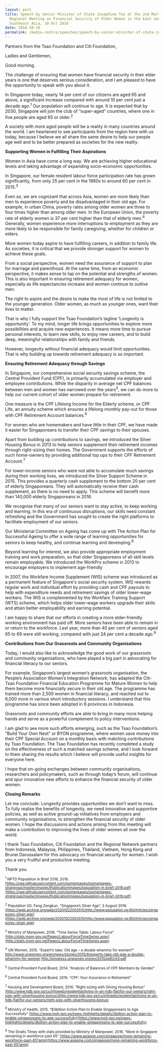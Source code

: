 ```yaml
---
layout: post
title: Speech by Senior Minister of State Josephine Teo at the 2nd Multipartite
  Regional Meeting on Financial Security of Older Women in the East and
  Southeast Asia, 10 Oct 2016
date: 2016-10-10
permalink: /media-centre/speeches/speech-by-senior-minister-of-state-josephine-teo-at-the-2nd-multipartite-regional-meeting-on-financial-security-of-older-women-in-the-east-and-southeast-asia-10-oct-2016/
---
```

Partners from the Tsao Foundation and Citi Foundation,

Ladies and Gentlemen,

Good morning.

The challenge of ensuring that women have financial security in their elder years is one that deserves serious consideration, and I am pleased to have the opportunity to speak with you about it.

In Singapore today, nearly 14 per cent of our citizens are aged 65 and above, a significant increase compared with around 10 per cent just a decade ago.<sup>1</sup> Our population will continue to age. It is expected that by 2030, Singapore will join the club of “super-aged” countries, where one in five people are aged 65 or older.<sup>2</sup>

A society with more aged people will be a reality in many countries around the world. I am heartened to see participants from the region here with us today, because I believe we all share the same desire to help our people age well and to be better prepared as societies for the new reality.

**Supporting Women in Fulfilling Their Aspirations**

Women in Asia have come a long way. We are achieving higher educational levels and taking advantage of expanding socio-economic opportunities.

In Singapore, our female resident labour force participation rate has grown significantly, from only 25 per cent in the 1960s to around 60 per cent in 2015.<sup>3</sup>

Even so, we are cognizant that across Asia, women are more likely than men to experience poverty and be disadvantaged in their old age. For example, in urban China, poverty rates among older women are three to four times higher than among older men. In the European Union, the poverty rate of elderly women is 37 per cent higher than that of elderly men.<sup>4</sup> Generally, women experience more interruptions to employment as they are more likely to be responsible for family caregiving, whether for children or elders.

More women today aspire to have fulfilling careers, in addition to family life. As societies, it is critical that we provide stronger support for women to achieve these goals.

From a social perspective, women need the assurance of support to plan for marriage and parenthood. At the same time, from an economic perspective, it makes sense to tap on the potential and strengths of women. This is also important in ensuring retirement adequacy for women, especially as life expectancies increase and women continue to outlive men.

The right to aspire and the desire to make the most of life is not limited to the younger generation. Older women, as much as younger ones, want their lives to matter.

That is why I fully support the Tsao Foundation’s tagline ‘Longevity is opportunity’. To my mind, longer life brings opportunities to explore more possibilities and acquire new experiences. It means more time to pursue personal interests, to learn new skills, to enjoy new careers, and to build deep, meaningful relationships with family and friends.

However, longevity without financial adequacy would limit opportunities. That is why building up towards retirement adequacy is so important.

**Ensuring Retirement Adequacy through Savings** 

In Singapore, our comprehensive social security savings scheme, the Central Provident Fund (CPF), is primarily accumulated via employer and employee contributions. While the disparity in average net CPF balances between men and women has narrowed over the years<sup>5</sup>, we can do more to help our current cohort of older women prepare for retirement.

One measure is the CPF Lifelong Income for the Elderly scheme, or CPF Life, an annuity scheme which ensures a lifelong monthly pay-out for those with CPF Retirement Account balances.<sup>6</sup>

For women who are homemakers and have little in their CPF, we have made it easier for Singaporeans to transfer their CPF savings to their spouses.

Apart from building up contributions to savings, we introduced the Silver Housing Bonus in 2013 to help seniors supplement their retirement incomes through right-sizing their homes. The Government supports the efforts of such home-owners by providing additional top ups to their CPF Retirement Account.<sup>7</sup> 

For lower-income seniors who were not able to accumulate much savings during their working lives, we introduced the Silver Support Scheme in 2015. This provides a quarterly cash supplement to the bottom 20 per cent of elderly Singaporeans. They will automatically receive their cash supplement, as there is no need to apply. This scheme will benefit more than 140,000 elderly Singaporeans in 2016.

We recognise that many of our seniors want to stay active, to keep working and learning. In this era of continuous disruptions, our skills need constant refreshing and the Government has sought to create the right platforms to facilitate employment of our seniors.

Our Ministerial Committee on Ageing has come up with The Action Plan for Successful Ageing to offer a wide range of learning opportunities for seniors to keep healthy, and continue learning and developing.<sup>8</sup>

Beyond learning for interest, we also provide appropriate employment training and work preparation, so that older Singaporeans of all skill levels remain employable. We introduced the WorkPro scheme in 2013 to encourage employers to implement age-friendly

In 2007, the Workfare Income Supplement (WIS) scheme was introduced as a permanent feature of Singapore's social security system. WIS rewards regular work and individual effort by providing cash and CPF payouts to help with expenditure needs and retirement savings of older lower-wage workers. The WIS is complemented by the Workfare Training Support (WTS) scheme, which helps older lower-wage workers upgrade their skills and attain better employability and earning potential.

I am happy to share that our efforts in creating a more elder-friendly working environment has paid off. More seniors have been able to remain in or return to the workforce. Last year, more than 40 per cent of seniors aged 65 to 69 were still working, compared with just 24 per cent a decade ago.<sup>9</sup> 

**Contributions from Our Grassroots and Community Organisations**

Today, I would also like to acknowledge the good work of our grassroots and community organisations, who have played a big part in advocating for financial literacy to our seniors.

For example, Singapore’s largest women’s grassroots organisation, the People’s Association Women’s Integration Network, has adapted the Citi-Tsao Foundation Financial Education Programme for Mature Women to help them become more financially secure in their old age. The programme has trained more than 2,500 women in financial literacy, and reached out to 6,000 more in various short introductory sessions. I understand that this programme has since been adopted in 6 provinces in Indonesia.

Grassroots and community efforts are able to bring in many more helping hands and serve as a powerful complement to policy interventions.

I am glad to see more such efforts emerging, such as the Tsao Foundation’s “Build Your Own Nest” or BYON programme, where women save money into their CPF Special Account on a monthly basis with matching contributions by Tsao Foundation. The Tsao Foundation has recently completed a study on the effectiveness of such a matched savings scheme, and I look forward to them sharing the results which I believe will provide useful insights for everyone here.

I hope that on-going exchanges between community organisations, researchers and policymakers, such as through today’s forum, will continue and spur innovative new efforts to enhance the financial security of older women.

**Closing Remarks** 

Let me conclude. Longevity provides opportunities we don’t want to miss. To fully realise the benefits of longevity, we need innovative and supportive policies, as well as active ground-up initiatives from employers and community organisations, to strengthen the financial security of older women. I hope the discussions and actions arising from this meeting will make a contribution to improving the lives of older women all over the world.

I thank Tsao Foundation, Citi Foundation and the Regional Network partners from Indonesia, Malaysia, Philippines, Thailand, Vietnam, Hong Kong and Brunei Darussalam for this advocacy on financial security for women. I wish you a very fruitful and productive meeting.

Thank you.

<sub><sup>1</sup> NPTD Population in Brief 2016, 2016. [https://raw.githubusercontent.com/isomerpages/isomerpages-stratgroup/master/images/PublicationImages/population-in-brief-2016.pdf](https://raw.githubusercontent.com/isomerpages/isomerpages-stratgroup/master/images/PublicationImages/population-in-brief-2016.pdf) </sub>

<sub><sup>2</sup> Population SG. Feng Zengkun. “Singapore’s Silver Age”, 3 August 2016. [https://web.archive.org/web/20201022003510/http://www.population.sg:80/Articles/singapores-silver-age](https://web.archive.org/web/20201022003510/http://www.population.sg:80/Articles/singapores-silver-age) </sub>

<sub><sup>3</sup> Ministry of Manpower, 2016. “Time Series Table: Labour Force”. [http://stats.mom.gov.sg/Pages/LabourForceTimeSeries.aspx](http://stats.mom.gov.sg/Pages/LabourForceTimeSeries.aspx)</sub>

<sub><sup>4</sup> UN Women, 2015. “Expert’s take: Old age – a double whammy for women?” <http://www.unwomen.org/en/news/stories/2015/9/experts-take-old-age-a-double-whammy-for-women>
<http://progress.unwomen.org/en/2015/pdf/ch3.pdf> </sub>

<sub><sup>5</sup> Central Provident Fund Board, 2014. “Analysis of Balances of CPF Members by Gender”. </sub>

<sub><sup>6</sup> Central Provident Fund Board, 2016. “CPF: Your Assurance in Retirement”</sub>

<sub><sup>7</sup> Housing and Development Board, 2016. “Right-sizing with Silving Housing Bonus” [http://www.hdb.gov.sg/cs/infoweb/residential/living-in-an-hdb-flat/for-our-seniors/right-size-with-silverhousing-bonus](http://www.hdb.gov.sg/cs/infoweb/residential/living-in-an-hdb-flat/for-our-seniors/right-size-with-silverhousing-bonus) </sub>

<sub><sup>8</sup> Ministry of Health, 2015. “$3billion Action Plan to Enable Singaporeans to Age Successfully” [https://www.moh.gov.sg/news-highlights/details/3billion-action-plan-to-enable-singaporeans-to-age-successfully](https://www.moh.gov.sg/news-highlights/details/3billion-action-plan-to-enable-singaporeans-to-age-successfully) </sub>

<sub><sup>9</sup> The Straits Times with stats provided by Ministry of Manpower, 2016. “More in Singapore remaining in workforce past 65” [https://www.asiaone.com/singapore/more-remaining-workforce-past-65?amp](https://www.asiaone.com/singapore/more-remaining-workforce-past-65?amp) </sub>